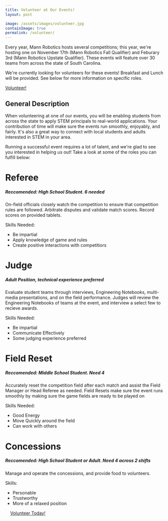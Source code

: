 ```yaml
---
title: Volunteer at Our Events!
layout: post

image: /assets/images/volunteer.jpg
containImage: true
permalink: /volunteer/
---
```


Every year, Mann Robotics hosts several competitions; this year, we're hosting one on November 17th (Mann Robotics Fall Qualifier) and Feburary 3rd (Mann Robotics Upstate Qualifier). These events will feature over 30 teams from across the state of South Carolina.

We're currently looking for volunteers for these events! Breakfast and Lunch will be provided. See below for more information on specific roles.

<a href="mailto:volunteer@mannrobo.org" class="button cta">Volunteer!</a>

## General Description

When volunteering at one of our events, you will be enabling students from across the state to apply STEM principals to real-world applications. Your contribution of time will make sure the events run smoothly, enjoyably, and fairly. It's also a great way to connect with local students and adults interested in STEM in your area.

Running a successful event requires a lot of talent, and we're glad to see you interested in helping us out! Take a look at some of the roles you can fulfill below:

# Referee
<h5 class="subtitle">Reccomended: High School Student. 6 needed</h5>

On-field officials closely watch the competition
to ensure that competition rules are followed. Arbitrate disputes and validate match scores. Record scores on provided tablets.

Skills Needed: 
 - Be impartial
 - Apply knowledge of game and rules
 - Create positive interactions with competitiors

# Judge
<h5 class="subtitle">Adult Position, technical experience preferred</h5>

Evaluate student teams through interviews, Engineering Notebooks, multi-media presentations, and on the field performance. Judges will review the Engineering Notebooks of teams at the event, and interview a select few to recieve awards.


Skills Needed:
 - Be impartial
 - Communicate Effectively
 - Some judging experience preferred

# Field Reset
<h5 class="subtitle">Reccomended: Middle School Student. Need 4</h5>

Accurately reset the competition field after each match and assist the Field Manager or Head Referee as needed. Field Resets make sure the event runs smoothly by making sure the game fields are ready to be played on

Skills Needed:
 - Good Energy
 - Move Quickly around the field
 - Can work with others

# Concessions
<h5 class="subtitle">Reccomended: High School Student or Adult. Need 4 across 2 shifts</h5>

Manage and operate the concessions, and provide food to volunteers.

Skills:
 - Personable
 - Trustworthy
 - More of a relaxed position
 
 <a href="mailto:volunteer@mannrobo.org" class="button cta" style="margin: 16px" >Volunteer Today!</a>
